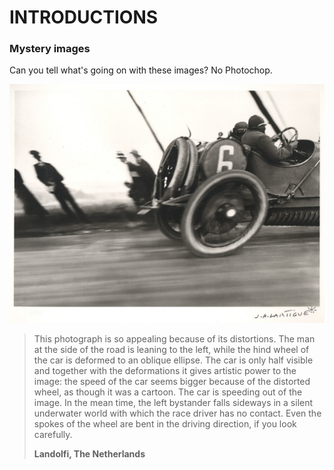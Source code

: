 # INTRODUCTIONS

### Mystery images

Can you tell what's going on with these images? No Photochop.

![How many distortions can you find in this image? Can you offer ideas about how they happened?](../.gitbook/assets/jacques-henri-lartigue-_fetischauto.jpg)

> This photograph is so appealing because of its distortions. The man at the side of the road is leaning to the left, while the hind wheel of the car is deformed to an oblique ellipse. The car is only half visible and together with the deformations it gives artistic power to the image: the speed of the car seems bigger because of the distorted wheel, as though it was a cartoon. The car is speeding out of the image. In the mean time, the left bystander falls sideways in a silent underwater world with which the race driver has no contact. Even the spokes of the wheel are bent in the driving direction, if you look carefully.
>
> **Landolfi, The Netherlands**

